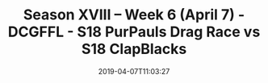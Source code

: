 ---
title: Season XVIII – Week 6 (April 7) - DCGFFL - S18 PurPauls Drag Race vs S18 ClapBlacks
teams-score:
- team: _teams/purple.md
  score: 34
- team: _teams/black.md
  score: 19
mvp: JC Adams (Purple), Stu Shaginaw (Black)
game-ball: ''
sportsperson: ''
season: 18
week: 6
date: '2019-04-07T11:03:27'
pageid: season-xviii-week-6-april-8-6912-vs-6913
---